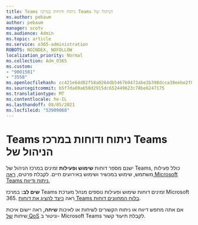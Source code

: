 ```yaml
---
title: Teams ניתוח ודוחות במרכז Teams הניהול של
ms.author: pebaum
author: pebaum
manager: scotv
ms.audience: Admin
ms.topic: article
ms.service: o365-administration
ROBOTS: NOINDEX, NOFOLLOW
localization_priority: Normal
ms.collection: Adm_O365
ms.custom:
- "9001501"
- "3558"
ms.openlocfilehash: cc421e64d02f58a0264db5467b9473abe2b398dcca39eebe2f072a0f283276f2
ms.sourcegitcommit: b5f7da89a650d2915dc652449623c78be6247175
ms.translationtype: MT
ms.contentlocale: he-IL
ms.lasthandoff: 08/05/2021
ms.locfileid: "53909068"
---
```

# <a name="teams-analytics-and-reports-in-the-teams-admin-center"></a>Teams ניתוח ודוחות במרכז Teams הניהול של

ישנם מספר דוחות **שימוש ופעילות** זמינים במרכז הניהול של Teams, כולל פעילות משתמש, שימוש במכשיר ושימוש באירועים חיים. לקבלת פרטים, [ראה Microsoft Teams ניתוח ודיווח.](https://docs.microsoft.com/microsoftteams/teams-analytics-and-reports/teams-reporting-reference)

**שים לב:** במרכז Teams זמינים דוחות שימוש ופעילות נוספים מנהל מערכת Microsoft 365. ראה [כיצד להציג את דוחות Teams בלוח המחוונים דוחות](https://docs.microsoft.com/microsoftteams/teams-activity-reports#how-to-view-the-teams-reports-in-the-reports-dashboard).

אם אתה מחפש דיווח או ניתוח  הקשורים לשיחות או לאיכות **שיחה,** ראה יישום איכות שיחות [של QoS](https://docs.microsoft.com/microsoftteams/monitor-call-quality-qos) וניטור ב- Microsoft Teams לקבלת תיעוד קשור.

